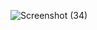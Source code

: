 ![Screenshot (34)](https://user-images.githubusercontent.com/55124761/178095772-9fedc08b-a5e2-4d3c-8013-67b835523015.png)

